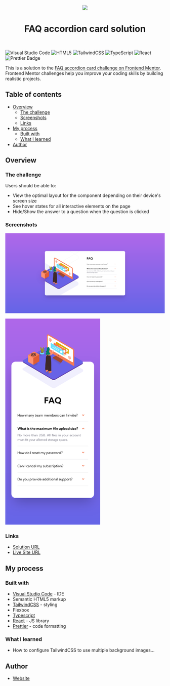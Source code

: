 <p align="center">
    <a href="https://www.frontendmentor.io"><img src="https://www.frontendmentor.io/static/images/logo-desktop.svg"></a>
    </p>
<h1 style="text-align: center">FAQ accordion card solution</h1>

<br>

![Visual Studio Code](https://img.shields.io/badge/Visual%20Studio%20Code-0078d7.svg?style=for-the-badge&logo=visual-studio-code&logoColor=white) ![HTML5](https://img.shields.io/badge/html5-%23E34F26.svg?style=for-the-badge&logo=html5&logoColor=white) ![TailwindCSS](https://img.shields.io/badge/tailwindcss-%2338B2AC.svg?style=for-the-badge&logo=tailwind-css&logoColor=white) ![TypeScript](https://img.shields.io/badge/typescript-%23007ACC.svg?style=for-the-badge&logo=typescript&logoColor=white) ![React](https://img.shields.io/badge/react-%2320232a.svg?style=for-the-badge&logo=react&logoColor=%2361DAFB) ![Prettier Badge](https://img.shields.io/badge/Prettier-F7B93E?logo=prettier&logoColor=fff&style=for-the-badge)

This is a solution to the [FAQ accordion card challenge on Frontend Mentor](https://www.frontendmentor.io/challenges/faq-accordion-card-XlyjD0Oam). Frontend Mentor challenges help you improve your coding skills by building realistic projects.

## Table of contents

-   [Overview](#overview)
    -   [The challenge](#the-challenge)
    -   [Screenshots](#screenshots)
    -   [Links](#links)
-   [My process](#my-process)
    -   [Built with](#built-with)
    -   [What I learned](#what-i-learned)
-   [Author](#author)

## Overview

### The challenge

Users should be able to:

-   View the optimal layout for the component depending on their device's screen size
-   See hover states for all interactive elements on the page
-   Hide/Show the answer to a question when the question is clicked

### Screenshots

![](./screenshot.png)

<img src="screenshot-mobile.png" width="300">

### Links

-   [Solution URL](https://github.com/adamhm/frontend-mentor-challenges/tree/main/faq-accordion-card-main/react-ts-tailwind)
-   [Live Site URL](https://adamhm.github.io/fm/faq-accordion-card/react-ts-tailwind/)

## My process

### Built with

-   [Visual Studio Code](https://code.visualstudio.com/) - IDE
-   Semantic HTML5 markup
-   [TailwindCSS](https://tailwindcss.com/) - styling
-   Flexbox
-   [Typescript](https://typescriptlang.org/)
-   [React](https://reactjs.org/) - JS library
-   [Prettier](https://prettier.io/) - code formatting

### What I learned

-   How to configure TailwindCSS to use multiple background images...

## Author

-   [Website](https://adamhm.github.io)
